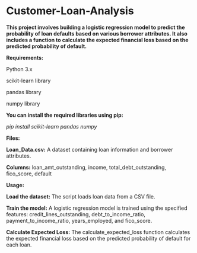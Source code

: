 # Customer-Loan-Analysis
****This project involves building a logistic regression model to predict the probability of loan defaults based on various borrower attributes. It also includes a function to calculate the expected financial loss based on the predicted probability of default.****

**Requirements:**

Python 3.x

scikit-learn library

pandas library

numpy library

**You can install the required libraries using pip:**

_pip install scikit-learn pandas numpy_

**Files:**

**Loan_Data.csv:** A dataset containing loan information and borrower attributes.

**Columns:** loan_amt_outstanding, income, total_debt_outstanding, fico_score, default

**Usage:**

**Load the dataset:** The script loads loan data from a CSV file.

**Train the model:** A logistic regression model is trained using the specified features: credit_lines_outstanding, debt_to_income_ratio, payment_to_income_ratio, years_employed, and fico_score.

**Calculate Expected Loss:** The calculate_expected_loss function calculates the expected financial loss based on the predicted probability of default for each loan.
